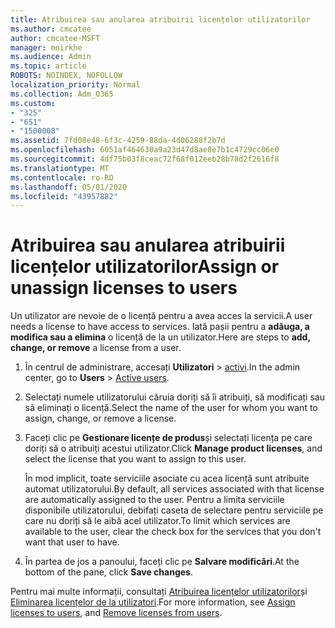 ```yaml
---
title: Atribuirea sau anularea atribuirii licențelor utilizatorilor
ms.author: cmcatee
author: cmcatee-MSFT
manager: mnirkhe
ms.audience: Admin
ms.topic: article
ROBOTS: NOINDEX, NOFOLLOW
localization_priority: Normal
ms.collection: Adm_O365
ms.custom:
- "325"
- "651"
- "1500008"
ms.assetid: 7fd08e48-6f3c-4259-88da-4d06288f2b7d
ms.openlocfilehash: 6051af464630a9a23d47d8ae8e7b1c4729cc06e0
ms.sourcegitcommit: 4df75b03f8ceac72f68f012eeb28b78d2f2616f8
ms.translationtype: MT
ms.contentlocale: ro-RO
ms.lasthandoff: 05/01/2020
ms.locfileid: "43957882"
---
```

# <a name="assign-or-unassign-licenses-to-users"></a><span data-ttu-id="09307-102">Atribuirea sau anularea atribuirii licențelor utilizatorilor</span><span class="sxs-lookup"><span data-stu-id="09307-102">Assign or unassign licenses to users</span></span>

<span data-ttu-id="09307-103">Un utilizator are nevoie de o licență pentru a avea acces la servicii.</span><span class="sxs-lookup"><span data-stu-id="09307-103">A user needs a license to have access to services.</span></span> <span data-ttu-id="09307-104">Iată pașii pentru a **adăuga, a modifica sau a elimina** o licență de la un utilizator.</span><span class="sxs-lookup"><span data-stu-id="09307-104">Here are steps to **add, change, or remove** a license from a user.</span></span>
  
1. <span data-ttu-id="09307-105">În centrul de administrare, accesați **Utilizatori** \> [activi](https://go.microsoft.com/fwlink/p/?linkid=834822).</span><span class="sxs-lookup"><span data-stu-id="09307-105">In the admin center, go to **Users** \> [Active users](https://go.microsoft.com/fwlink/p/?linkid=834822).</span></span>

2. <span data-ttu-id="09307-106">Selectați numele utilizatorului căruia doriți să îi atribuiți, să modificați sau să eliminați o licență.</span><span class="sxs-lookup"><span data-stu-id="09307-106">Select the name of the user for whom you want to assign, change, or remove a license.</span></span>

3. <span data-ttu-id="09307-107">Faceți clic pe **Gestionare licențe de produs**și selectați licența pe care doriți să o atribuiți acestui utilizator.</span><span class="sxs-lookup"><span data-stu-id="09307-107">Click **Manage product licenses**, and select the license that you want to assign to this user.</span></span>

    <span data-ttu-id="09307-108">În mod implicit, toate serviciile asociate cu acea licență sunt atribuite automat utilizatorului.</span><span class="sxs-lookup"><span data-stu-id="09307-108">By default, all services associated with that license are automatically assigned to the user.</span></span> <span data-ttu-id="09307-109">Pentru a limita serviciile disponibile utilizatorului, debifați caseta de selectare pentru serviciile pe care nu doriți să le aibă acel utilizator.</span><span class="sxs-lookup"><span data-stu-id="09307-109">To limit which services are available to the user, clear the check box for the services that you don't want that user to have.</span></span>

4. <span data-ttu-id="09307-110">În partea de jos a panoului, faceți clic pe **Salvare modificări**.</span><span class="sxs-lookup"><span data-stu-id="09307-110">At the bottom of the pane, click **Save changes**.</span></span>

<span data-ttu-id="09307-111">Pentru mai multe informații, consultați [Atribuirea licențelor utilizatorilor](https://docs.microsoft.com/office365/admin/subscriptions-and-billing/assign-licenses-to-users)și [Eliminarea licențelor de la utilizatori](https://docs.microsoft.com/office365/admin/subscriptions-and-billing/remove-licenses-from-users).</span><span class="sxs-lookup"><span data-stu-id="09307-111">For more information, see [Assign licenses to users](https://docs.microsoft.com/office365/admin/subscriptions-and-billing/assign-licenses-to-users), and [Remove licenses from users](https://docs.microsoft.com/office365/admin/subscriptions-and-billing/remove-licenses-from-users).</span></span>